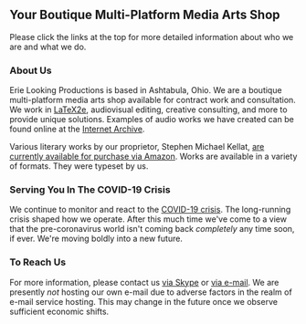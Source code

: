 ## Your Boutique Multi-Platform Media Arts Shop

Please click the links at the top for more detailed information about who we are and what we do.

### About Us

Erie Looking Productions is based in Ashtabula, Ohio.  We are a boutique multi-platform media arts shop available for contract work and consultation.  We work in [LaTeX2e](https://simple.wikipedia.org/wiki/LaTeX), audiovisual editing, creative consulting, and more to provide unique solutions. Examples of audio works we have created can be found online at the [Internet Archive](https://archive.org/search.php?query=%22Erie%20Looking%20Productions%22&and[]=mediatype%3A%22audio%22).

Various literary works by our proprietor, Stephen Michael Kellat, [are currently available for purchase via Amazon](https://www.amazon.com/Stephen-Michael-Kellat/e/B085MR8Y8J).  Works are available in a variety of formats.  They were typeset by us.  

### Serving You In The COVID-19 Crisis

We continue to monitor and react to the [COVID-19 crisis](https://simple.wikipedia.org/wiki/COVID-19).  The long-running crisis shaped how we operate.  After this much time we've come to a view that the pre-coronavirus world isn't coming back *completely* any time soon, if ever.  We're moving boldly into a new future.

### To Reach Us

For more information, please contact us <a href="skype:stephen.michael.kellat?chat">via Skype</a> or <a href="mailto:ashtabulaecv197@gmail.com">via e-mail</A>.  We are presently *not* hosting our own e-mail due to adverse factors in the realm of e-mail service hosting.  This may change in the future once we observe sufficient economic shifts.
